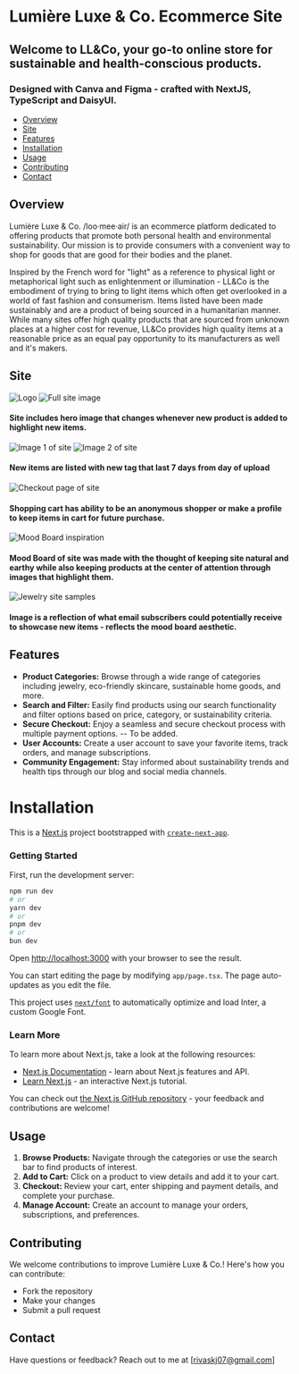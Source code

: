 # Lumière Luxe & Co. Ecommerce Site

## Welcome to LL&Co, your go-to online store for sustainable and health-conscious products.

### Designed with Canva and Figma - crafted with NextJS, TypeScript and DaisyUI.

- [Overview](#overview)
- [Site](#site)
- [Features](#features)
- [Installation](#installation)
- [Usage](#usage)
- [Contributing](#contributing)
- [Contact](#contact)


## Overview

Lumière Luxe & Co. /loo·mee·air/ is an ecommerce platform dedicated to offering products that promote both personal health and environmental sustainability. Our mission is to provide consumers with a convenient way to shop for goods that are good for their bodies and the planet.

Inspired by the French word for "light" as a reference to physical light or metaphorical light such as enlightenment or illumination - LL&Co is the embodiment of trying to bring to light items which often get overlooked in a world of fast fashion and consumerism. Items listed have been made sustainably and are a product of being sourced in a humanitarian manner. While many sites offer high quality products that are sourced from unknown places at a higher cost for revenue, LL&Co provides high quality items at a reasonable price as an equal pay opportunity to its manufacturers as well and it's makers. 

## Site


![Logo](image.png)
![Full site image](src/assets/lumiere-img-3.png)
#### Site includes hero image that changes whenever new product is added to highlight new items.
![Image 1 of site](src/assets/lumiere-img-1.png)
![Image 2 of site](src/assets/lumiere-img-2.png)
#### New items are listed with new tag that last 7 days  from day of upload
![Checkout page of site](src/assets/checkout-img.png)
#### Shopping cart has ability to be an anonymous shopper or make a profile to keep items in cart for future purchase.
![Mood Board inspiration](src/assets/mood-board.png)
#### Mood Board of site was made with the thought of keeping site natural and earthy while also keeping products at the center of attention through images that highlight them.
![Jewelry site samples](src/assets/site-samples.png)
#### Image is a reflection of what email subscribers could potentially receive to showcase new items - reflects the mood board aesthetic.


## Features


- **Product Categories:** Browse through a wide range of categories including jewelry, eco-friendly skincare, sustainable home goods, and more.
- **Search and Filter:** Easily find products using our search functionality and filter options based on price, category, or sustainability criteria.
- **Secure Checkout:** Enjoy a seamless and secure checkout process with multiple payment options. -- To be added.
- **User Accounts:** Create a user account to save your favorite items, track orders, and manage subscriptions.
- **Community Engagement:** Stay informed about sustainability trends and health tips through our blog and social media channels.

# Installation

This is a [Next.js](https://nextjs.org/) project bootstrapped with [`create-next-app`](https://github.com/vercel/next.js/tree/canary/packages/create-next-app).

### Getting Started

First, run the development server:

```bash
npm run dev
# or
yarn dev
# or
pnpm dev
# or
bun dev
```

Open [http://localhost:3000](http://localhost:3000) with your browser to see the result.

You can start editing the page by modifying `app/page.tsx`. The page auto-updates as you edit the file.

This project uses [`next/font`](https://nextjs.org/docs/basic-features/font-optimization) to automatically optimize and load Inter, a custom Google Font.

### Learn More

To learn more about Next.js, take a look at the following resources:

- [Next.js Documentation](https://nextjs.org/docs) - learn about Next.js features and API.
- [Learn Next.js](https://nextjs.org/learn) - an interactive Next.js tutorial.

You can check out [the Next.js GitHub repository](https://github.com/vercel/next.js/) - your feedback and contributions are welcome!

## Usage

1. **Browse Products:** Navigate through the categories or use the search bar to find products of interest.
2. **Add to Cart:** Click on a product to view details and add it to your cart.
3. **Checkout:** Review your cart, enter shipping and payment details, and complete your purchase.
4. **Manage Account:** Create an account to manage your orders, subscriptions, and preferences.

## Contributing

We welcome contributions to improve Lumière Luxe & Co.! Here's how you can contribute:

- Fork the repository
- Make your changes
- Submit a pull request

## Contact

Have questions or feedback? Reach out to me at [rivaskj07@gmail.com]